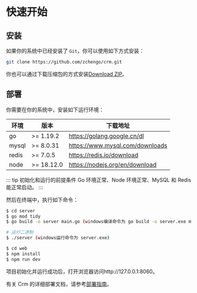 # 快速开始

## 安装

如果你的系统中已经安装了 ```Git```，你可以使用如下方式安装：

```bash
git clone https://github.com/zchengo/crm.git
```

你也可以通过下载压缩包的方式安装[Download ZIP](https://github.com/zchengo/crm/archive/refs/heads/main.zip)。

## 部署

你需要在你的系统中，安装如下运行环境：

| 环境 | 版本 | 下载地址 |
|---|---|---|
| go | >= 1.19.2 | https://golang.google.cn/dl |
| mysql | >= 8.0.31 | https://www.mysql.com/downloads |
| redis | >= 7.0.5 | https://redis.io/download |
| node | >= 18.12.0 | https://nodejs.org/en/download |

::: tip 初始化和运行的前提条件
Go 环境正常、Node 环境正常、MySQL 和 Redis 能正常启动。
:::

然后在终端中，执行如下命令：

```bash
$ cd server
$ go mod tidy
$ go build -o server main.go (windows编译命令为 go build -o server.exe main.go )

# 运行二进制
$ ./server (windows运行命令为 server.exe)

$ cd web
$ npm install
$ npm run dev
```

项目初始化并运行成功后，打开浏览器访问http://127.0.0.1:8060。

有关 Crm 的详细部署文档，请参考[部署指南](/project/docs/deploy-guide)。